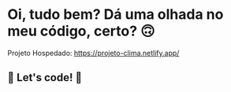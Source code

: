 # Oi, tudo bem? Dá uma olhada no meu código, certo? 🙃

Projeto Hospedado: https://projeto-clima.netlify.app/


## 🚀 Let's code! 🚀
